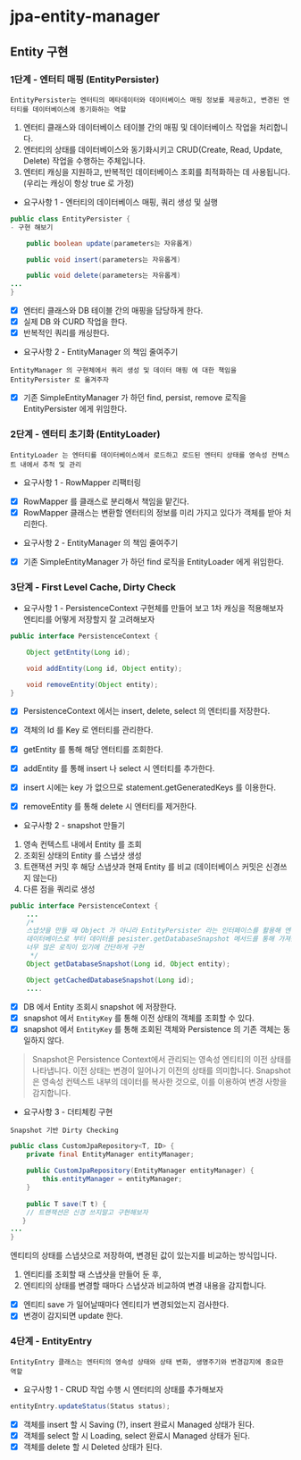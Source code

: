 # jpa-entity-manager

## Entity 구현


### 1단계 - 엔터티 매핑 (EntityPersister)
`EntityPersister는 엔터티의 메타데이터와 데이터베이스 매핑 정보를 제공하고, 변경된 엔터티를 데이터베이스에 동기화하는 역할`
1. 엔터티 클래스와 데이터베이스 테이블 간의 매핑 및 데이터베이스 작업을 처리합니다.
2. 엔터티의 상태를 데이터베이스와 동기화시키고 CRUD(Create, Read, Update, Delete) 작업을 수행하는 주체입니다.
3. 엔터티 캐싱을 지원하고, 반복적인 데이터베이스 조회를 최적화하는 데 사용됩니다. (우리는 캐싱이 항상 true 로 가정)

- 요구사항 1 - 엔터티의 데이터베이스 매핑, 쿼리 생성 및 실행
```java
public class EntityPersister {
- 구현 해보기

    public boolean update(parameters는 자유롭게)

    public void insert(parameters는 자유롭게)

    public void delete(parameters는 자유롭게)
...
}
```
- [x] 엔터티 클래스와 DB 테이블 간의 매핑을 담당하게 한다.
- [x] 실제 DB 와 CURD 작업을 한다.
- [x] 반복적인 쿼리를 캐싱한다.

- 요구사항 2 - EntityManager 의 책임 줄여주기

`EntityManager 의 구현체에서 쿼리 생성 및 데이터 매핑 에 대한 책임을 EntityPersister 로 옮겨주자`

- [x] 기존 SimpleEntityManager 가 하던 find, persist, remove 로직을 EntityPersister 에게 위임한다.


### 2단계 - 엔터티 초기화 (EntityLoader)
`EntityLoader 는 엔터티를 데이터베이스에서 로드하고 로드된 엔터티 상태를 영속성 컨텍스트 내에서 추적 및 관리`

- 요구사항 1 - RowMapper 리팩터링
- [x] RowMapper 를 클래스로 분리해서 책임을 맡긴다.
- [x] RowMapper 클래스는 변환할 엔터티의 정보를 미리 가지고 있다가 객체를 받아 처리한다.

- 요구사항 2 - EntityManager 의 책임 줄여주기
- [x] 기존 SimpleEntityManager 가 하던 find 로직을 EntityLoader 에게 위임한다.


### 3단계 - First Level Cache, Dirty Check
- 요구사항 1 - PersistenceContext 구현체를 만들어 보고 1차 캐싱을 적용해보자
엔티티를 어떻게 저장할지 잘 고려해보자
```java
public interface PersistenceContext {

    Object getEntity(Long id);

    void addEntity(Long id, Object entity);

    void removeEntity(Object entity);
}
```
- [x] PersistenceContext 에서는 insert, delete, select 의 엔터티를 저장한다.
- [x] 객체의 Id 를 Key 로 엔터티를 관리한다.
- [x] getEntity 를 통해 해당 엔터티를 조회한다.
- [x] addEntity 를 통해 insert 나 select 시 엔터티를 추가한다.
- [x] insert 시에는 key 가 없으므로 statement.getGeneratedKeys 를 이용한다.
- [x] removeEntity 를 통해 delete 시 엔터티를 제거한다.


- 요구사항 2 - snapshot 만들기
1. 영속 컨텍스트 내에서 Entity 를 조회
2. 조회된 상태의 Entity 를 스냅샷 생성
3. 트랜잭션 커밋 후 해당 스냅샷과 현재 Entity 를 비교 (데이터베이스 커밋은 신경쓰지 않는다)
4. 다른 점을 쿼리로 생성
```java
public interface PersistenceContext {
    ...
    /*
    스냅샷을 만들 때 Object 가 아니라 EntityPersister 라는 인터페이스를 활용해 엔티티가 영속화 될 때 
    데이터베이스로 부터 데이터를 pesister.getDatabaseSnapshot 메서드를 통해 가져옴 
    너무 많은 로직이 있기에 간단하게 구현
     */
    Object getDatabaseSnapshot(Long id, Object entity);

    Object getCachedDatabaseSnapshot(Long id);
    ....
```
- [x] DB 에서 Entity 조회시 snapshot 에 저장한다.
- [x] snapshot 에서 `EntityKey` 를 통해 이전 상태의 객체를 조회할 수 있다.
- [x] snapshot 에서 `EntityKey` 를 통해 조회된 객체와 Persistence 의 기존 객체는 동일하지 않다.

> Snapshot은 Persistence Context에서 관리되는 영속성 엔티티의 이전 상태를 나타냅니다. 이전 상태는 변경이 일어나기 이전의 상태를 의미합니다. Snapshot은 영속성 컨텍스트 내부의 데이터를 복사한 것으로, 이를 이용하여 변경 사항을 감지합니다.
- 요구사항 3 - 더티체킹 구현 

`Snapshot 기반 Dirty Checking`
```java
public class CustomJpaRepository<T, ID> {
    private final EntityManager entityManager;
    
    public CustomJpaRepository(EntityManager entityManager) {
        this.entityManager = entityManager;
    }
    
    public T save(T t) {
    // 트랜잭션은 신경 쓰지말고 구현해보자
   }
...
}
```
엔티티의 상태를 스냅샷으로 저장하여, 변경된 값이 있는지를 비교하는 방식입니다.

1. 엔티티를 조회할 때 스냅샷을 만들어 둔 후,
2. 엔티티의 상태를 변경할 때마다 스냅샷과 비교하여 변경 내용을 감지합니다.

- [x] 엔티티 save 가 일어날때마다 엔티티가 변경되었는지 검사한다.
- [x] 변경이 감지되면 update 한다.

### 4단계 - EntityEntry
`EntityEntry 클래스는 엔터티의 영속성 상태와 상태 변화, 생명주기와 변경감지에 중요한 역할`
- 요구사항 1 - CRUD 작업 수행 시 엔터티의 상태를 추가해보자
```java
entityEntry.updateStatus(Status status);
```

- [x] 객체를 insert 할 시 Saving (?), insert 완료시 Managed 상태가 된다.
- [x] 객체를 select 할 시 Loading, select 완료시 Managed 상태가 된다.
- [x] 객체를 delete 할 시 Deleted 상태가 된다.
